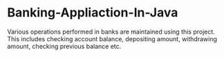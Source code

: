 # Banking-Appliaction-In-Java
Various operations performed in banks are maintained using this project. This includes checking account balance, depositing amount, withdrawing amount, checking previous balance etc.

